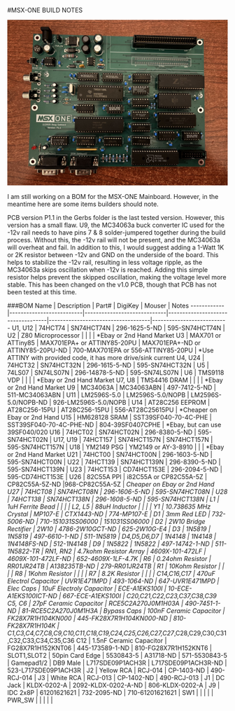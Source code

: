 #MSX-ONE BUILD NOTES

![Mainboard](https://github.com/jdgabbard/MSX-ONE-Computer/blob/6d85ef19a87578129a18bd93f77f0a73d782c624/Photos/Mainboard.jpg)

I am still working on a BOM for the MSX-ONE Mainboard. However, in the meantime here are some items builders should note.

PCB version P1.1 in the Gerbs folder is the last tested version. However, this version has a small flaw. U9, the MC34063a buck converter IC used for the -12v rail needs to have pins 7 & 8 solder-jumpered together during the build process. Without this, the -12v rail will not be present, and the MC34063a will overheat and fail. In addition to this, I would suggest adding a 1-Watt 1K or 2K resistor between -12v and GND on the underside of the board. This helps to stabilize the -12v rail, resulting in less voltage ripple, as the MC34063a skips oscillation when -12v is reached. Adding this simple resistor helps prevent the skipped oscillation, making the voltage level more stable. This has been changed on the v1.0 PCB, though that PCB has not been tested at this time.

###BOM
Name        | Description              | Part#                       | DigiKey                           | Mouser                             | Notes
------------|--------------------------|-----------------------------|-----------------------------------|------------------------------------|---------------------------
U1, U12	    | 74HCT74	                 | SN74HCT74N                  | 296-1625-5-ND                     | 595-SN74HCT74N                     |
U2	        | Z80 Microprocessor       |                             |                                   |                                    | *Ebay or 2nd Hand Market
U3          | MAX701 or ATTiny85       | MAX701EPA+ or ATTINY85-20PU | MAX701EPA+-ND or ATTINY85-20PU-ND | 700-MAX701EPA or 556-ATTINY85-20PU | *Use ATTINY with provided code, it has more drive/sink current
U4, U24     | 74HCT32                  | SN74HCT32N                  | 296-1615-5-ND                     | 595-SN74HCT32N                     | 
U5          | 74LS07                   | SN74LS07N                   | 296-14878-5-ND                    | 595-SN74LS07N                      | 
U6          | TMS9118 VDP              |                             |                                   |                                    | *Ebay or 2nd Hand Market
U7, U8      | TMS4416 DRAM             |                             |                                   |                                    | *Ebay or 2nd Hand Market
U9          | MC34063A                 | MC34063ABN                  | 497-7412-5-ND                     | 511-MC34063ABN                     | 
U11         | LM2596S-5.0              | LM2596S-5.0/NOPB            | LM2596S-5.0/NOPB-ND               | 926-LM2596S-5.0/NOPB               | 
U14         | AT28C256 EEPROM          | AT28C256-15PU               | AT28C256-15PU                     | 556-AT28C25615PU                   | *Cheaper on Ebay or 2nd Hand
U15         | HM628128 SRAM            | SST39SF040-70-4C-PHE        | SST39SF040-70-4C-PHE-ND           | 804-39SF0407CPHE                   | *Ebay, but can use 39SF040/020
U16         | 74HCT02                  | SN74HCT02N                  | 296-8380-5-ND                     | 595-SN74HCT02N                     | 
U17, U19    | 74HCT157                 | SN74HCT157N                 | SN74HCT157N                       | 595-SN74HCT157N                    | 
U18         | YM2149 PSG               |  YM2149 or AY-3-8910        |                                   |                                    | *Ebay or 2nd Hand Market
U21         | 74HCT00                  | SN74HCT00N                  | 296-1603-5-ND                     | 595-SN74HCT00N                     | 
U22         | 74HCT139                 | SN74HCT139N                 | 296-8390-5-ND                     | 595-SN74HCT139N                    | 
U23         | 74HCT153                 | CD74HCT153E                 | 296-2094-5-ND                     | 595-CD74HCT153E                    | 
U26         | 82C55A PPI               | i82C55A or CP82C55A-5Z      | CP82C55A-5Z-ND                    |968-CP82C55A-5Z                     | *Cheaper on Ebay or 2nd Hand
U27         | 74HCT08                  | SN74HCT08N                  | 296-1606-5-ND                     | 595-SN74HCT08N                     | 
U28         | 74HCT138                 | SN74HCT138N                 | 296-1608-5-ND                     | 595-SN74HCT138N                    | 
L1          | 1uH Ferrite Bead         |                             |                                   |                                    | 
L2, L5      | 88uH Inductor            |                             |                                   |                                    | 
Y1          | 10.738635 MHz Crystal    | MP107-E                     | CTX1443-ND                        | 774-MP107-E                        | 
D1          | 3mm Red LED              | 732-5006-ND                 | 710-151031SS06000                 | 151031SS06000                      | 
D2          | 2W10 Bridge Rectifier    | 2W10                        | 4786-2W10GCT-ND                   | 625-2W10G-E4                       | 
D3          | 1N5819                   | 1N5819                      | 497-6610-1-ND                     | 511-1N5819                         | 
D4,D5,D6,D7 | 1N4148                   | 1N4148                      | 1N4148FS-ND                       | 512-1N4148                         | 
D9          | 1N5822                   | 1N5822                      | 497-14742-1-ND                    | 511-1N5822-TR                      | 
RN1, RN2    | 4.7kohm Resistor Array   | 4609X-101-472LF             | 4609X-101-472LF-ND                | 652-4609X-1LF-4.7K                 | 
R6          | 0.24ohm Resistor         | RR01JR24TB                  | A138235TB-ND                      | 279-RR01JR24TB                     | 
R1          | 10Kohm Resistor          |                             |                                   |                                    | 
R8          | 1Kohm Resistor           |                             |                                   |                                    | 
R7          | 8.2K Resistor            |                             |                                   |                                    | 
C14,C16,C17 | 470uF Electrol Capacitor | UVR1E471MPD                 | 493-1064-ND                       | 647-UVR1E471MPD                    | 
Elec Caps   | 10uF Electroly Capacitor | ECE-A1EKS100I               | 10-ECE-A1EKS100ICT-ND             | 667-ECE-A1EKS100I                  | C20,C21,C22,C23,C37,C38,C39
C5, C6      | 27pF Ceramic Capacitor   | RCE5C2A270J0M1H03A          | 490-7451-1-ND                     | 81-RCE5C2A270J0M1H3A               | 
Bypass Caps | 100nF Ceramic Capacitor  | FK28X7R1H104KN000           | 445-FK28X7R1H104KN000-ND          | 810-FK28X7R1H104K                  | C1,C3,C4,C7,C8,C9,C10,C11,C18,C19,C24,C25,C26,C27,C27*,C28,C29,C30,C31,C32,C33,C34,C35,C36
C12         | 1.5nF Ceramic Capacitor  | FG28X7R1H152KNT06           | 445-173589-1-ND                   | 810-FG28X7R1H152KNT6               | 
SLOT1,SLOT2 | 50pin Card Edge          | 5530843-5                   | A31718-ND                         | 571-5530843-5                      | 
Gamepad1/2  | DB9 Male                 | L717SDE09P1ACH3R            | L717SDE09P1ACH3R-ND               | 523-L717SDE09P1ACH3R               | 
J2          | Yellow RCA               | RCJ-014                     | CP-1403-ND                        | 490-RCJ-014                        | 
J3          | White RCA                | RCJ-013                     | CP-1402-ND                        | 490-RCJ-013                        | 
J1          | DC Jack                  | KLDX-0202-A                 | 2092-KLDX-0202-A-ND               | 806-KLDX-0202-A                    | 
J9          | IDC 2x8P                 | 61201621621                 | 732-2095-ND                       | 710-61201621621                    | 
SW1         |                          |                             |                                   |                                    | 
PWR_SW      |                          |                             |                                   |                                    | 

